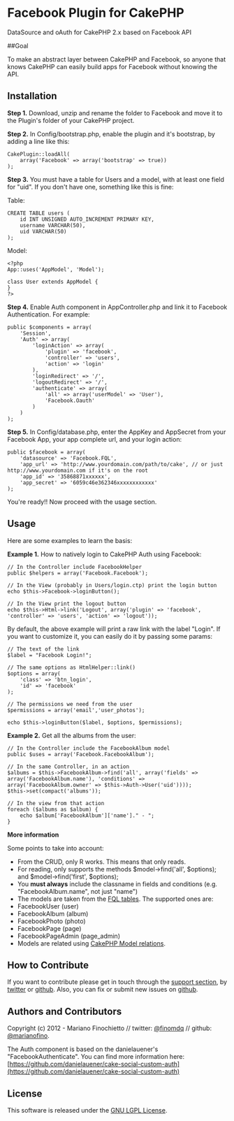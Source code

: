 # Facebook Plugin for CakePHP

DataSource and oAuth for CakePHP 2.x based on Facebook API

##Goal</h3>

To make an abstract layer between CakePHP and Facebook, so anyone that knows CakePHP can easily build apps for Facebook without knowing the API.

## Installation
**Step 1.** Download, unzip and rename the folder to Facebook and move it to the Plugin's folder of your CakePHP project.

**Step 2.** In Config/bootstrap.php, enable the plugin and it's bootstrap, by adding a line like this:

    CakePlugin::loadAll(
        array('Facebook' => array('bootstrap' => true))
    );

**Step 3.** You must have a table for Users and a model, with at least one field for "uid". If you don't have one, something like this is fine:

Table:

    CREATE TABLE users (
        id INT UNSIGNED AUTO_INCREMENT PRIMARY KEY,
        username VARCHAR(50),
        uid VARCHAR(50)
    );

Model:

    <?php
    App::uses('AppModel', 'Model');

    class User extends AppModel {
    }
    ?>

**Step 4.** Enable Auth component in AppController.php and link it to Facebook Authentication. For example:

    public $components = array(
        'Session',
        'Auth' => array(
            'loginAction' => array(
                'plugin' => 'facebook',
                'controller' => 'users',
                'action' => 'login'
            ),
            'loginRedirect' => '/',
            'logoutRedirect' => '/',
            'authenticate' => array(
                'all' => array('userModel' => 'User'),
                'Facebook.Oauth'
            )
        )
    );

**Step 5.** In Config/database.php, enter the AppKey and AppSecret from your Facebook App, your app complete url, and your login action:

    public $facebook = array(
        'datasource' => 'Facebook.FQL',
        'app_url' => 'http://www.yourdomain.com/path/to/cake', // or just http://www.yourdomain.com if it's on the root
        'app_id' => '35868871xxxxxx',
        'app_secret' => '6059c46e362346xxxxxxxxxxxx'
    );

You're ready!! Now proceed with the usage section.

## Usage
Here are some examples to learn the basis:

**Example 1.** How to natively login to CakePHP Auth using Facebook:

    // In the Controller include FacebookHelper
    public $helpers = array('Facebook.Facebook');

    // In the View (probably in Users/login.ctp) print the login button
    echo $this->Facebook->loginButton();

    // In the View print the logout button
    echo $this->Html->link('Logout', array('plugin' => 'facebook', 'controller' => 'users', 'action' => 'logout'));

By default, the above example will print a raw link with the label "Login". If you want to customize it, you can easily do it by passing some params:

    // The text of the link
    $label = "Facebook Login!";

    // The same options as HtmlHelper::link()
    $options = array(
        'class' => 'btn_login',
        'id' => 'facebook'
    );

    // The permissions we need from the user
    $permissions = array('email','user_photos');

    echo $this->loginButton($label, $options, $permissions);

**Example 2.** Get all the albums from the user:

    // In the Controller include the FacebookAlbum model
    public $uses = array('Facebook.FacebookAlbum');
	
    // In the same Controller, in an action
    $albums = $this->FacebookAlbum->find('all', array('fields' => array('FacebookAlbum.name'), 'conditions' => array('FacebookAlbum.owner' => $this->Auth->User('uid'))));
    $this->set(compact('albums'));

    // In the view from that action
    foreach ($albums as $album) {
        echo $album['FacebookAlbum']['name']." - ";
    }
	
**More information**

Some points to take into account:

* From the CRUD, only R works. This means that only reads.
* For reading, only supports the methods $model->find('all', $options); and $model->find('first', $options);
* You **must always** include the classname in fields and conditions (e.g. "FacebookAlbum.name", not just "name")
* The models are taken from the [FQL tables](https://developers.facebook.com/docs/reference/fql/). The supported ones are:
 * FacebookUser (user)
 * FacebookAlbum (album)
 * FacebookPhoto (photo)
 * FacebookPage (page)
 * FacebookPageAdmin (page_admin)
* Models are related using [CakePHP Model relations](http://book.cakephp.org/2.0/en/models/associations-linking-models-together.html).


## How to Contribute
If you want to contribute please get in touch through the [support section](http://marianofino.github.com/Facebook-Plugin-for-CakePHP/#comments), by [twitter](https://twitter.com/finomdq) or [github](https://github.com/marianofino). Also, you can fix or submit new issues on [github](https://github.com/marianofino/Facebook-Plugin-for-CakePHP/issues).

## Authors and Contributors
Copyright (c) 2012 - Mariano Finochietto // twitter: [@finomdq](https://twitter.com/finomdq) // github: [@marianofino](https://github.com/marianofino).

The Auth component is based on the danielauener's "FacebookAuthenticate". You can find more information here: [https://github.com/danielauener/cake-social-custom-auth](https://github.com/danielauener/cake-social-custom-auth)

## License
This software is released under the [GNU LGPL License](http://www.gnu.org/licenses/lgpl-3.0.txt).
